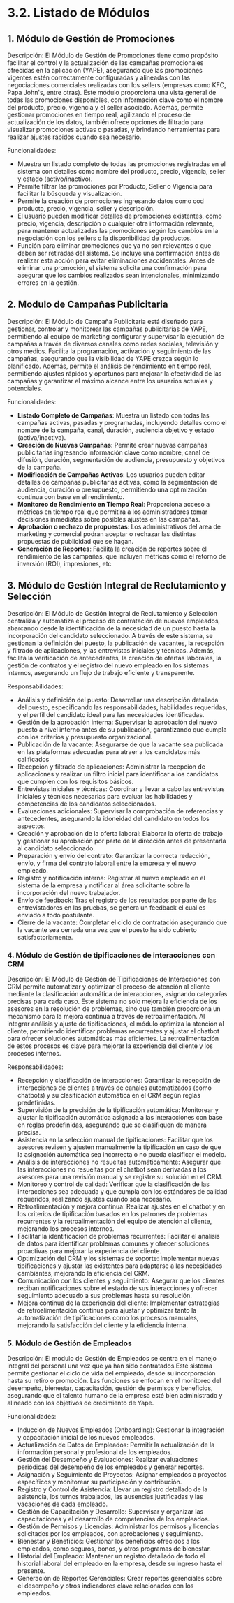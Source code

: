 # 3.2. Listado de Módulos
## 1. Módulo de Gestión de Promociones
Descripción: El Módulo de Gestión de Promociones tiene como propósito facilitar el control y la actualización de las campañas promocionales ofrecidas en la aplicación (YAPE), asegurando que las promociones vigentes estén correctamente configuradas y alineadas con las negociaciones comerciales realizadas con los sellers (empresas como KFC, Papa John's, entre otras).
Este módulo proporciona una vista general de todas las promociones disponibles, con información clave como el nombre del producto, precio, vigencia y el seller asociado. Además, permite gestionar promociones en tiempo real, agilizando el proceso de actualización de los datos, también ofrece opciones de filtrado para visualizar promociones activas o pasadas, y brindando herramientas para realizar ajustes rápidos cuando sea necesario.

Funcionalidades: 
- Muestra un listado completo de todas las promociones registradas en el sistema con detalles como nombre del producto, precio, vigencia, seller y estado (activo/inactivo).
- Permite filtrar las promociones por Producto, Seller o Vigencia para facilitar la búsqueda y visualización.
- Permite la creación de promociones ingresando datos como cod producto, precio, vigencia, seller y descripción.
- El usuario pueden modificar detalles de promociones existentes, como precio, vigencia, descripción o cualquier otra información relevante, para mantener actualizadas las promociones según los cambios en la negociación con los sellers o la disponibilidad de productos.
- Función para eliminar promociones que ya no son relevantes o que deben ser retiradas del sistema. Se incluye una confirmación antes de realizar esta acción para evitar eliminaciones accidentales. Antes de eliminar una promoción, el sistema solicita una confirmación para asegurar que los cambios realizados sean intencionales, minimizando errores en la gestión.


## 2. Modulo de Campañas Publicitaria
Descripción: El Módulo de Campaña Publicitaria está diseñado para gestionar, controlar y monitorear las campañas publicitarias de YAPE, permitiendo al equipo de marketing configurar y supervisar la ejecución de campañas a través de diversos canales como redes sociales, televisión y otros medios. Facilita la programación, activación y seguimiento de las campañas, asegurando que la visibilidad de YAPE crezca según lo planificado. Además, permite el análisis de rendimiento en tiempo real, permitiendo ajustes rápidos y oportunos para mejorar la efectividad de las campañas y garantizar el máximo alcance entre los usuarios actuales y potenciales.

Funcionalidades:

- **Listado Completo de Campañas**: Muestra un listado con todas las campañas activas, pasadas y programadas, incluyendo detalles como el nombre de la campaña, canal, duración, audiencia objetivo y estado (activa/inactiva).
- **Creación de Nuevas Campañas**: Permite crear nuevas campañas publicitarias ingresando información clave como nombre, canal de difusión, duración, segmentación de audiencia, presupuesto y objetivos de la campaña.
- **Modificación de Campañas Activas**: Los usuarios pueden editar detalles de campañas publicitarias activas, como la segmentación de audiencia, duración o presupuesto, permitiendo una optimización continua con base en el rendimiento.
- **Monitoreo de Rendimiento en Tiempo Real**: Proporciona acceso a métricas en tiempo real que permitira a los administradores tomar decisiones inmediatas sobre posibles ajustes en las campañas.
- **Aprobación o rechazo de propuestas**: Los administrativos del area de marketing y comercial podran aceptar o rechazar las distintas propuestas de publicidad que se hagan.
- **Generación de Reportes**: Facilita la creación de reportes sobre el rendimiento de las campañas, que incluyen métricas como el retorno de inversión (ROI), impresiones, etc


## 3. Módulo de Gestión Integral de Reclutamiento y Selección
Descripción: El Módulo de Gestión Integral de Reclutamiento y Selección centraliza y automatiza el proceso de contratación de nuevos empleados, abarcando desde la identificación de la necesidad de un puesto hasta la incorporación del candidato seleccionado. A través de este sistema, se gestionan la definición del puesto, la publicación de vacantes, la recepción y filtrado de aplicaciones, y las entrevistas iniciales y técnicas. Además, facilita la verificación de antecedentes, la creación de ofertas laborales, la gestión de contratos y el registro del nuevo empleado en los sistemas internos, asegurando un flujo de trabajo eficiente y transparente.

Responsabilidades:
- Análisis y definición del puesto: Desarrollar una descripción detallada del puesto, especificando las responsabilidades, habilidades requeridas, y el perfil del candidato ideal para las necesidades identificadas.
- Gestión de la aprobación interna: Supervisar la aprobación del nuevo puesto a nivel interno antes de su publicación, garantizando que cumpla con los criterios y presupuesto organizacional.
- Publicación de la vacante: Asegurarse de que la vacante sea publicada en las plataformas adecuadas para atraer a los candidatos más calificados
- Recepción y filtrado de aplicaciones: Administrar la recepción de aplicaciones y realizar un filtro inicial para identificar a los candidatos que cumplen con los requisitos básicos.
- Entrevistas iniciales y técnicas: Coordinar y llevar a cabo las entrevistas iniciales y técnicas necesarias para evaluar las habilidades y competencias de los candidatos seleccionados.
- Evaluaciones adicionales: Supervisar la comprobación de referencias y antecedentes, asegurando la idoneidad del candidato en todos los aspectos.
- Creación y aprobación de la oferta laboral: Elaborar la oferta de trabajo y gestionar su aprobación por parte de la dirección antes de presentarla al candidato seleccionado.
- Preparación y envío del contrato: Garantizar la correcta redacción, envío, y firma del contrato laboral entre la empresa y el nuevo empleado.
- Registro y notificación interna: Registrar al nuevo empleado en el sistema de la empresa y notificar al área solicitante sobre la incorporación del nuevo trabajador.
- Envío de feedback: Tras el registro de los resultados por parte de las entrevistadores en las pruebas, se genera un feedback el cual es enviado a todo postulante.
- Cierre de la vacante: Completar el ciclo de contratación asegurando que la vacante sea cerrada una vez que el puesto ha sido cubierto satisfactoriamente.
  
### 4. Módulo de Gestión de tipificaciones de interacciones con CRM
Descripción: El Módulo de Gestión de Tipificaciones de Interacciones con CRM permite automatizar y optimizar el proceso de atención al cliente mediante la clasificación automática de interacciones, asignando categorías precisas para cada caso. Este sistema no solo mejora la eficiencia de los asesores en la resolución de problemas, sino que también proporciona un mecanismo para la mejora continua a través de retroalimentación. Al integrar análisis y ajuste de tipificaciones, el módulo optimiza la atención al cliente, permitiendo identificar problemas recurrentes y ajustar el chatbot para ofrecer soluciones automáticas más eficientes. La retroalimentación de estos procesos es clave para mejorar la experiencia del cliente y los procesos internos.

Responsabilidades:

- Recepción y clasificación de interacciones: Garantizar la recepción de interacciones de clientes a través de canales automatizados (como chatbots) y su clasificación automática en el CRM según reglas predefinidas.
- Supervisión de la precisión de la tipificación automática: Monitorear y ajustar la tipificación automática asignada a las interacciones con base en reglas predefinidas, asegurando que se clasifiquen de manera precisa.
- Asistencia en la selección manual de tipificaciones: Facilitar que los asesores revisen y ajusten manualmente la tipificación en caso de que la asignación automática sea incorrecta o no pueda clasificar el modelo.
- Análisis de interacciones no resueltas automáticamente: Asegurar que las interacciones no resueltas por el chatbot sean derivadas a los asesores para una revisión manual y se registre su solución en el CRM.
- Monitoreo y control de calidad: Verificar que la clasificación de las interacciones sea adecuada y que cumpla con los estándares de calidad requeridos, realizando ajustes cuando sea necesario.
- Retroalimentación y mejora continua: Realizar ajustes en el chatbot y en los criterios de tipificación basados en los patrones de problemas recurrentes y la retroalimentación del equipo de atención al cliente, mejorando los procesos internos.
- Facilitar la identificación de problemas recurrentes: Facilitar el analisis de datos para identificar problemas comunes y ofrecer soluciones proactivas para mejorar la experiencia del cliente.
- Optimización del CRM y los sistemas de soporte: Implementar nuevas tipificaciones y ajustar las existentes para adaptarse a las necesidades cambiantes, mejorando la eficiencia del CRM.
- Comunicación con los clientes y seguimiento: Asegurar que los clientes reciban notificaciones sobre el estado de sus interacciones y ofrecer seguimiento adecuado a sus problemas hasta su resolución.
- Mejora continua de la experiencia del cliente: Implementar estrategias de retroalimentación continua para ajustar y optimizar tanto la automatización de tipificaciones como los procesos manuales, mejorando la satisfacción del cliente y la eficiencia interna.


### 5. Módulo de Gestión de Empleados 
Descripción: El modulo de Gestión de Empleados se centra en el manejo integral del personal una vez que ya han sido contratados.Este sistema permite gestionar el ciclo de vida del empleado, desde su incorporación hasta su retiro o promoción. Las funciones se enfocan en el monitoreo del desempeño, bienestar, capacitación, gestión de permisos y beneficios, asegurando que el talento humano de la empresa esté bien administrado y alineado con los objetivos de crecimiento de Yape.

Funcionalidades:

- Inducción de Nuevos Empleados (Onboarding): Gestionar la integración y capacitación inicial de los nuevos empleados.
- Actualización de Datos de Empleados: Permitir la actualización de la información personal y profesional de los empleados.
- Gestión del Desempeño y Evaluaciones: Realizar evaluaciones periódicas del desempeño de los empleados y generar reportes.
- Asignación y Seguimiento de Proyectos: Asignar empleados a proyectos específicos y monitorear su participación y contribución.
- Registro y Control de Asistencia: Llevar un registro detallado de la asistencia, los turnos trabajados, las ausencias justificadas y las vacaciones de cada empleado.
- Gestión de Capacitación y Desarrollo: Supervisar y organizar las capacitaciones y el desarrollo de competencias de los empleados.
- Gestión de Permisos y Licencias: Administrar los permisos y licencias solicitados por los empleados, con aprobaciones y seguimiento.
- Bienestar y Beneficios: Gestionar los beneficios ofrecidos a los empleados, como seguros, bonos, y otros programas de bienestar.
- Historial del Empleado: Mantener un registro detallado de todo el historial laboral del empleado en la empresa, desde su ingreso hasta el presente.
- Generación de Reportes Gerenciales: Crear reportes gerenciales sobre el desempeño y otros indicadores clave relacionados con los empleados.
